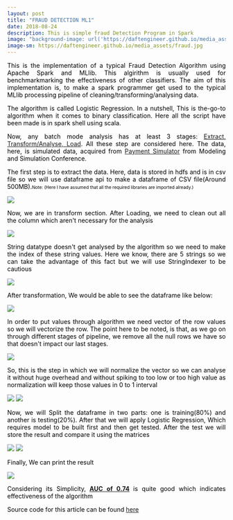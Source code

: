 ```yaml
---
layout: post
title: "FRAUD DETECTION ML1"
date: 2018-08-24
description: This is simple fraud Detection Program in Spark
image: "background-image: url('https://daftengineer.github.io/media_assets/fraud.jpg');"
image-sm: https://daftengineer.github.io/media_assets/fraud.jpg
---
```


<div style="color:black;"><p></p>
<p style="text-align:justify;">This is the implementation of a typical Fraud Detection Algorithm using Apache Spark and MLlib. This algirithm is usually used for benchmarkmarking the effectiveness of other classifiers. The aim of this implementation is, to make a spark programmer get used to the typical MLlib processing pipeline of cleaning/transforming/analysing data.</p>
<p style="text-align:justify;">The algorithm is called Logistic Regression. In a nutshell, This is the-go-to algorithm when it comes to binary classification. Here all the script have been made is in spark shell using scala.</p> 
<p style="text-align:justify;">Now, any batch mode analysis has at least 3 stages: <a href="https://en.wikipedia.org/wiki/Extract,_transform,_load">Extract, Transform/Analyse, Load</a>. All these step are considered here. The data, here, is simulated data, acquired from <a href="https://www.researchgate.net/profile/Stefan_Axelsson4/publication/313138956_PAYSIM_A_FINANCIAL_MOBILE_MONEY_SIMULATOR_FOR_FRAUD_DETECTION/links/5890f87e92851cda2568a295/PAYSIM-A-FINANCIAL-MOBILE-MONEY-SIMULATOR-FOR-FRAUD-DETECTION.pdf">Payment Simulator</a> from Modeling and Simulation Conference.</p>
  <p style="text-align:justify;">The first step is to extract the data. Here, data is stored in hdfs and is in csv file so we will use dataframe api to make a dataframe of CSV file(Around 500MB).<font size="1">Note: (Here I have assumed that all the required libraries are imported already.)</font></p>
  <img src = "https://daftengineer.github.io/media_assets/ml1p1.jpg" />
    <p style="text-align:justify;">Now, we are in transform section. After Loading, we need to clean out all the column which aren't necessary for the analysis </p><img src = "https://daftengineer.github.io/media_assets/ml1p2.jpg" />
    <p style="text-align:justify;">String datatype doesn't get analysed by the algorithm so we need to make the index of these string values. Here we know, there are 5 strings so we can take the advantage of this fact but we will use StringIndexer to be cautious</p><img src = "https://daftengineer.github.io/media_assets/ml1p3.jpg" />
    <p style="text-align:justify;">After transformation, We would be able to see the dataframe like below: </p><img src = "https://daftengineer.github.io/media_assets/ml1p4.jpg" />
    <p style="text-align:justify;">In order to put values through algorithm we need vector of the row values so we will vectorize the row. The point here to be noted, is that, as we go on through different stages of pipeline, we remove all the null rows we have so that doesn't impact our last stages.</p><img src = "https://daftengineer.github.io/media_assets/ml1p5.jpg" />
  <p style="text-align:justify;">So, this is the step in which we will normalize the vector so we can analyse it without huge overhead and without spiking to too low or too high value as normalization will keep those values in 0 to 1 interval</p>
  <img src = "https://daftengineer.github.io/media_assets/ml1p6.jpg" />
  <img src = "https://daftengineer.github.io/media_assets/ml1p7.jpg" />
  <p style="text-align:justify;">Now, we will Split the dataframe in two parts: one is training(80%) and another is testing(20%). After that we will apply Logistic Regression, Which requires model to be built first and then get tested. After the test we will store the result and compare it using the matrices</p>
  <img src = "https://daftengineer.github.io/media_assets/ml1p8.jpg" />
  <img src = "https://daftengineer.github.io/media_assets/ml1p9.jpg" />
  <p style="text-align:justify;">Finally, We can print the result</p>
  <img src = "https://daftengineer.github.io/media_assets/ml1p10.jpg" />
  <p style="text-align:justify;">Considering its Simplicity,<b> <a href="https://en.m.wikipedia.org/wiki/Receiver_operating_characteristic">AUC of 0.74</a> </b>is quite good which indicates effectiveness of the algorithm </p>
  <p style="text-align:justify;">Source code for this article can be found <a href = "https://github.com/daftengineer/MachineLearningProjects/blob/master/FraudDetectionSparkShellScript.scala">here</a></p>

</div>
